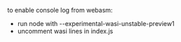 to enable console log from webasm:

- run node with --experimental-wasi-unstable-preview1
- uncomment wasi lines in index.js